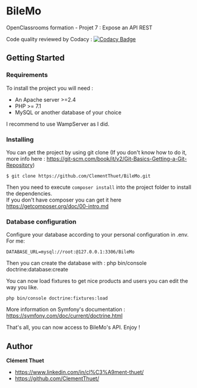 # BileMo
OpenClassrooms formation - Projet 7 : Expose an API REST

Code quality reviewed by Codacy :
[![Codacy Badge](https://api.codacy.com/project/badge/Grade/878564f363bc49a29abb1d0b3ed7c1ff)](https://www.codacy.com/manual/ClementThuet/BileMo?utm_source=github.com&amp;utm_medium=referral&amp;utm_content=ClementThuet/BileMo&amp;utm_campaign=Badge_Grade)

## Getting Started

### Requirements
To install the project you will need :
* An Apache server >=2.4
* PHP >= 7.1
* MySQL or another database of your choice<br> 

I recommend to use WampServer as I did.

### Installing
You can get the project by using git clone (If you don't know how to do it, more info here : <https://git-scm.com/book/it/v2/Git-Basics-Getting-a-Git-Repository>)
```
$ git clone https://github.com/ClementThuet/BileMo.git
```
Then you need to execute `composer install` into the project folder to install the dependencies.<br>
If you don't have composer you can get it here <https://getcomposer.org/doc/00-intro.md>

### Database configuration
Configure your database according to your personal configuration in .env. For me:

```
DATABASE_URL=mysql://root:@127.0.0.1:3306/BileMo
```
Then you can create the database with : php bin/console doctrine:database:create

You can now load fixtures to get nice products and users you can edit the way you like.
```
php bin/console doctrine:fixtures:load
```
More information on Symfony's documentation : <https://symfony.com/doc/current/doctrine.html>

That's all, you can now access to BileMo's API. Enjoy !


## Author
**Clément Thuet**
*  <https://www.linkedin.com/in/cl%C3%A9ment-thuet/>
*  <https://github.com/ClementThuet/>
